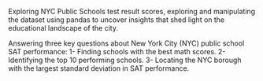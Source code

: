 Exploring NYC Public Schools test result scores, exploring and manipulating the dataset using pandas to uncover insights that shed light on the educational landscape of the city. 

 Answering three key questions about New York City (NYC) public school SAT performance:
      1- Finding schools with the best math scores.
      2- Identifying the top 10 performing schools.
      3- Locating the NYC borough with the largest standard deviation in SAT performance.

